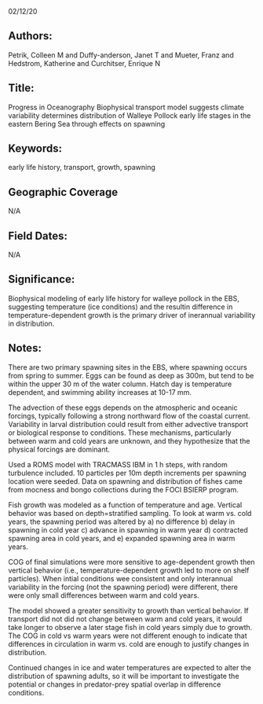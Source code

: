 02/12/20
## Authors:
Petrik, Colleen M and Duffy-anderson, Janet T and Mueter, Franz and Hedstrom, Katherine and Curchitser, Enrique N
## Title:
Progress in Oceanography Biophysical transport model suggests climate variability determines distribution of Walleye Pollock early life stages in the eastern Bering Sea through effects on spawning
## Keywords:
early life history, transport, growth, spawning
## Geographic Coverage
N/A
## Field Dates:
N/A
## Significance:
Biophysical modeling of early life history for walleye pollock in the EBS, suggesting temperature (ice conditions) and the resultin difference in temperature-dependent growth is the primary driver of inerannual variability in distribution.

## Notes:
There are two primary spawning sites in the EBS, where spawning occurs from spring to summer. Eggs can be found as deep as 300m, but tend to be within the upper 30 m of the water column. Hatch day is temperature dependent, and swimming ability increases at 10-17 mm.

The advection of these eggs depends on the atmospheric and oceanic forcings, typically following a strong northward flow of the coastal current. Variability in larval distribution could result from either advective transport or biological response to conditions. These mechanisms, particularly between warm and cold years are unknown, and they hypothesize that the physical forcings are dominant.

Used a ROMS model with TRACMASS IBM in 1 h steps, with random turbulence included. 10 particles per 10m depth increments per spawning location were seeded. Data on spawning and distribution of fishes came from mocness and bongo collections during the FOCI BSIERP program.

Fish growth was modeled as a function of temperature and age. Vertical behavior was based on depth=stratified sampling. To look at warm vs. cold years, the spawning period was altered by a) no difference b) delay in spawning in cold year c) advance in spawning in warm year d) contracted spawning area in cold years, and e) expanded spawning area in warm years.

COG of final simulations were more sensitive to age-dependent growth then vertical behavior (i.e., temperature-dependent growth led to more on shelf particles). When intial conditions wee consistent and only interannual variability in the forcing (not the spawning period) were different, there were only small differences between warm and cold years.

The model showed a greater sensitivity to growth than vertical behavior. If transport did not did not change between warm and cold years, it would take longer to observe a later stage fish in cold years simply due to growth. The COG in cold vs warm years were not different enough to indicate that differences in circulation in warm vs. cold are enough to justify changes in distribution.

Continued changes in ice and water temperatures are expected to alter the distribution of spawning adults, so it will be important to investigate the potential or changes in predator-prey spatial overlap in difference conditions.
